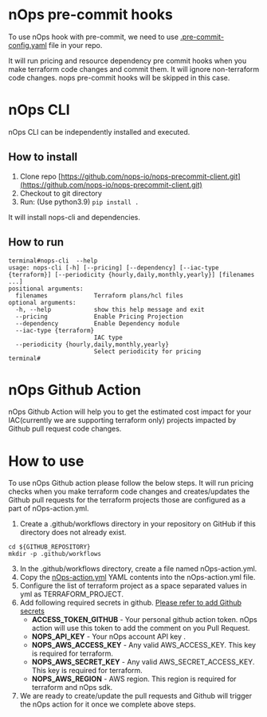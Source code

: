 # nOps pre-commit hooks
To use nOps hook with pre-commit, we need to use [.pre-commit-config.yaml](.pre-commit-config.yaml) file in your repo.

It will run pricing and resource dependency pre commit hooks when you make terraform code changes and commit them.
It will ignore non-terraform code changes. nops pre-commit hooks will be skipped in this case.


# nOps CLI
nOps CLI can be independently installed and executed.

## How to install
1. Clone repo [https://github.com/nops-io/nops-precommit-client.git](https://github.com/nops-io/nops-precommit-client.git)
2. Checkout to git directory
3. Run: (Use python3.9)
`pip install .`

It will install nops-cli and dependencies.


## How to run
```CLI Help
terminal#nops-cli  --help                                                                                              
usage: nops-cli [-h] [--pricing] [--dependency] [--iac-type {terraform}] [--periodicity {hourly,daily,monthly,yearly}] [filenames ...]
positional arguments:
  filenames             Terraform plans/hcl files
optional arguments:
  -h, --help            show this help message and exit
  --pricing             Enable Pricing Projection
  --dependency          Enable Dependency module
  --iac-type {terraform}
                        IAC type
  --periodicity {hourly,daily,monthly,yearly}
                        Select periodicity for pricing
terminal#
```

# nOps Github Action
nOps Github Action will help you to get the estimated cost impact for your IAC(currently we are supporting terraform only) projects impacted by Github pull request code changes.

# How to use
To use nOps Github action please follow the below steps. It will run pricing checks when you make terraform code changes and creates/updates the Github pull requests for the terraform projects those are configured as a part of nOps-action.yml. 
1. Create a .github/workflows directory in your repository on GitHub if this directory does not already exist.
```shell
cd ${GITHUB_REPOSITORY}
mkdir -p .github/workflows
```
3. In the .github/workflows directory, create a file named nOps-action.yml. 
4. Copy the [nOps-action.yml](nOps-action.yml) YAML contents into the nOps-action.yml file. 
5. Configure the list of terraform project as a space separated values in yml as TERRAFORM_PROJECT. 
6. Add following required secrets in github. [Please refer to add Github secrets](https://docs.github.com/en/actions/security-guides/encrypted-secrets)
     - **ACCESS_TOKEN_GITHUB** - Your personal github action token. nOps action will use this token to add the comment on you Pull Request.
     - **NOPS_API_KEY** - Your nOps account API key .
     - **NOPS_AWS_ACCESS_KEY** - Any valid AWS_ACCESS_KEY. This key is required for terraform.
     - **NOPS_AWS_SECRET_KEY** - Any valid AWS_SECRET_ACCESS_KEY.  This key is required for terraform.
     - **NOPS_AWS_REGION** - AWS region. This region is required for terraform and nOps sdk.
7. We are ready to create/update the pull requests and Github will trigger the nOps action for it 
 once we complete above steps.